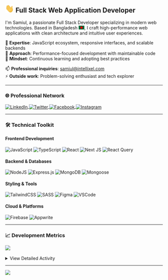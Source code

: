 <!-- ![banner](https://github.com/user01samiul/user01samiul/blob/main/assets/banner.png) -->

## <img src="assets/hello.gif" width="28px" alt="hi"> Full Stack Web Application Developer

I'm Samiul, a passionate Full Stack Developer specializing in modern web technologies. Based in Bangladesh <img src="assets/bangladesh.png" width="18"/>, I craft high-performance web applications with clean architecture and intuitive user experiences.

🔹 **Expertise**: JavaScript ecosystem, responsive interfaces, and scalable backends  
🔹 **Approach**: Performance-focused development with maintainable code  
🔹 **Mindset**: Continuous learning and adopting best practices  

📫 **Professional inquiries**: samiul@intellixel.com  
⚡ **Outside work**: Problem-solving enthusiast and tech explorer  

---

### 🌐 Professional Network
<p align="left">
  <a href="https://www.linkedin.com/in/samiul-linked" target="_blank">
    <img align="center" src="https://raw.githubusercontent.com/rahuldkjain/github-profile-readme-generator/master/src/images/icons/Social/linked-in-alt.svg" alt="LinkedIn" height="30" width="40"/>
  </a>
  <a href="https://x.com/unfazedsami" target="_blank">
    <img align="center" src="https://raw.githubusercontent.com/rahuldkjain/github-profile-readme-generator/master/src/images/icons/Social/twitter.svg" alt="Twitter" height="30" width="40"/>
  </a>
  <a href="https://www.facebook.com/samiul0011210" target="_blank">
    <img align="center" src="https://raw.githubusercontent.com/rahuldkjain/github-profile-readme-generator/master/src/images/icons/Social/facebook.svg" alt="Facebook" height="30" width="40"/>
  </a>
  <a href="https://www.instagram.com/unfazedsami" target="_blank">
    <img align="center" src="https://raw.githubusercontent.com/rahuldkjain/github-profile-readme-generator/master/src/images/icons/Social/instagram.svg" alt="Instagram" height="30" width="40"/>
  </a>
</p>

---

### 🛠 Technical Toolkit

#### Frontend Development
![JavaScript](https://img.shields.io/badge/javascript-%23323330.svg?style=for-the-badge&logo=javascript&logoColor=%23F7DF1E) 
![TypeScript](https://img.shields.io/badge/typescript-%23007ACC.svg?style=for-the-badge&logo=typescript&logoColor=white) 
![React](https://img.shields.io/badge/react-%2320232a.svg?style=for-the-badge&logo=react&logoColor=%2361DAFB) 
![Next JS](https://img.shields.io/badge/Next-black?style=for-the-badge&logo=next.js&logoColor=white) 
![React Query](https://img.shields.io/badge/React_Query-%23796BFF.svg?style=for-the-badge&logo=react-query&logoColor=white)

#### Backend & Databases
![NodeJS](https://img.shields.io/badge/node.js-6DA55F?style=for-the-badge&logo=node.js&logoColor=white) 
![Express.js](https://img.shields.io/badge/express.js-%23404d59.svg?style=for-the-badge&logo=express&logoColor=%2361DAFB) 
![MongoDB](https://img.shields.io/badge/MongoDB-%234ea94b.svg?style=for-the-badge&logo=mongodb&logoColor=white) 
![Mongoose](https://img.shields.io/badge/Mongoose-%230E9B77.svg?style=for-the-badge&logo=mongoose&logoColor=white)

#### Styling & Tools
![TailwindCSS](https://img.shields.io/badge/tailwindcss-%2338B2AC.svg?style=for-the-badge&logo=tailwind-css&logoColor=white) 
![SASS](https://img.shields.io/badge/SASS-hotpink.svg?style=for-the-badge&logo=SASS&logoColor=white) 
![Figma](https://img.shields.io/badge/figma-%23F24E1E.svg?style=for-the-badge&logo=figma&logoColor=white) 
![VSCode](https://img.shields.io/badge/Visual_Studio-5C2D91?style=for-the-badge&logo=visual%20studio&logoColor=white)

#### Cloud & Platforms
![Firebase](https://img.shields.io/badge/firebase-a08021?style=for-the-badge&logo=firebase&logoColor=ffcd34) 
![Appwrite](https://img.shields.io/badge/appwrite-%23F02E65.svg?style=for-the-badge&logo=appwrite&logoColor=white)

---

### 📈 Development Metrics

![](https://github-readme-stats.vercel.app/api/top-langs/?username=user01samiul&theme=dark&hide_border=true&include_all_commits=true&count_private=true&layout=compact)

<details>
<summary>View Detailed Activity</summary>

![](https://github-readme-stats.vercel.app/api?username=user01samiul&theme=dark&hide_border=true&include_all_commits=true&count_private=true) 
![](https://github-readme-streak-stats.herokuapp.com/?user=user01samiul&theme=dark&hide_border=true)

</details>

---

[![](https://visitcount.itsvg.in/api?id=user01samiul&icon=5&color=0)](https://visitcount.itsvg.in)

